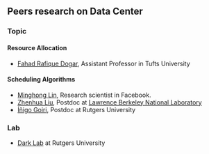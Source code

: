 ## Peers research on Data Center

### Topic
#### Resource Allocation
- [Fahad Rafique Dogar](https://sites.google.com/site/fahaddogar/home), Assistant Professor in Tufts University


#### Scheduling Algorithms
- [Minghong Lin](http://users.cms.caltech.edu/~mhlin/), Research scientist in Facebook.
- [Zhenhua Liu](http://users.cms.caltech.edu/~zliu2/), Postdoc at [Lawrence Berkeley National Laboratory](http://www.lbl.gov/)
- [Íñigo Goiri](http://www.research.rutgers.edu/~goiri/), Postdoc at Rutgers University





### Lab
- [Dark Lab](http://www.darklab.rutgers.edu/) at Rutgers University
